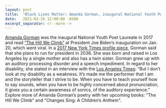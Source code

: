 ```yaml
---
layout: post
title:  "Black Lives Matter: Amanda Gorman, inaugural National Youth Poet Laureate"
date:   2021-02-26 12:00:00 -0500
excerpt_separator: <!--more-->
---
```

[Amanda Gorman][amanda-gorman] was the inaugural National Youth Poet Laureate in 2017 and read [“The Hill We Climb”][hill-we-climb] at President Joe Biden’s inauguration on Jan. 20, which went <!--more--> viral. In a [2017 New York Times profile piece][ny-times], Gorman said that she plans to run for president in 2036. She was born and raised in Los Angeles by a single mother and also has a twin sister. Gorman grew up with an auditory processing disorder and a speech impediment. In regard to her disability, she stated in an interview with the [Los Angeles Times][la-times]: “But I don’t look at my disability as a weakness. It’s made me the performer that I am and the storyteller that I strive to be. When you have to teach yourself how to say sounds, when you have to be highly concerned about pronunciation, it gives you a certain awareness of sonics, of the auditory experience.” Explore more of Amanda Gorman’s poetry with her upcoming books: "The Hill We Climb" and "Changes Sing: A Children’s Anthem".

[amanda-gorman]: http://r20.rs6.net/tn.jsp?f=0012IGFYEqzvNQS23ntX0stkEcTvmTYpg-fjldFTAaGwICrgZ8n14OkYR6Z0QT0Bmmt_5ln7YD3HQr04XZUup1qC6OOrLtFrTuA_z1lV2KX9KGhz0Mf5y9yezIqEDRRausOrnwGxp7WPMzxwL76CbYF1k1eeNEvl8pLripJ9kO3SXrjPPXlpMmQHMyF6UTmwLBxUomxWlwzHRgDZPT7mU5g-kXvI58DgvmjBoOzqZBU3wqfCVDh8OMDN1Q1UnZjBq3G1lVlM3qh6RKNTBWKNniKTEu_W_KgmInZIlLBzFDI-ZlPViflxl1BD7AAGdCWS_muHv2gQwBqe2QzKviw481zrLxwFZYpsQyufAIPu6CzW7w0rLrJfEO7BdFrbAzjtQ7M9aQX38NogoSxBUq41crNke_QJJo1vRjyQQGpSvX2k4-E2ZnD5zIXLOweZcqfEryXZqFB0YzA7tom_LciibwFhLS9PBBQHRditvnisveLO6AhaBv9lyzZvY2McPjKe5l71f8Q20JgZNFyGr8l1jdfP6MrgVAIFAkM04m8U2tX_OJtSgy5OePOJM19lASGOZwo7UaY-aR8al3C9bvyaGOXsUb5vig9ywdneFZ9S6tQa2syykcFcEu0_OgIld_QUSsCZacDPx_iMglslw_MeLyZVc5MnRWV29H1DADt2f2eL3q8QWSok2IReV5oqIjofKplL8ycFgHbRm8=&c=0zLOLnx_deUVT6ZN7PJgdSAZ7xXzezi1UnDlFfOvLmSwOq1GNL7zeg==&ch=tlYwHMdPBxGZ-KXevbtl8D27-2VaB4GrNQOZe7PqN8IJNEyxNYBh_Q==
[hill-we-climb]: http://r20.rs6.net/tn.jsp?f=0012IGFYEqzvNQS23ntX0stkEcTvmTYpg-fjldFTAaGwICrgZ8n14OkYR6Z0QT0BmmtB_a8eCtnk8DdsMrddQsIf59mtCY9FsWNF8YMboZTsjcAF8MCWguPk33CYExcsrDM526wsvtyBxjEMN16maJhe2lho1FHEvi_-po5EuK5SIEQnUFMAuvTcflGEVwlPG4TP3N8V7v_Q9IsCjZj9EmIAxJCNVFrEwi7STgfXmz_pY00w7cofSRgV7_KNsxRjRWLr5Ss6DfrbgfXS4UtF0WnAEjB-MOiINHyEdjlxkIZEGnt7ewZeNh1pQurZtrrvNJfFEYyBwP6VARTTf95Vq_eHJCwINq8HaQbQ7QI74oUTaXDtlP3sND9XMq3N6ftqbGhuIH4GDN9LjwSSal8vnwqIcXe9-UzdLcrydEiBJsl8jO-IkVeD_MfoGFizMQuYvwoFmhKucnNfpCixLQgKgz6nOq0VsLS9HVTjlApWc0EaU_afF_MXTndsIDfbiydAqrHF_VaK_1ApeN0r8gPIb5pUGKP4WPyn9C7aO4XI5LGl0LAOk7gR8aiW9F27ZNZyBfVZ5qwY3jJUQ7yQpq4glXaPfFYFmJ40UOYsREC3GwmSW0_FLK66JlGRkcgYk8KKDFnnrwNcVEZjYZQ2u-IUmWOGJ5d4Bi8vJ4aiuhsLvHzpAoIeJ-Z-m2msZqywh84r8pySKHnm1Bj3I6evn3iBQ1HaZuCZM-rZ1g0exG0Xo1OHbZF-pSNTSEN5F5NziKNH2MZozkx3Qhn_E_i0-UQr1zSjg==&c=0zLOLnx_deUVT6ZN7PJgdSAZ7xXzezi1UnDlFfOvLmSwOq1GNL7zeg==&ch=tlYwHMdPBxGZ-KXevbtl8D27-2VaB4GrNQOZe7PqN8IJNEyxNYBh_Q== 
[ny-times]: http://r20.rs6.net/tn.jsp?f=0012IGFYEqzvNQS23ntX0stkEcTvmTYpg-fjldFTAaGwICrgZ8n14OkYR6Z0QT0BmmtEVv0tlX2ZRoiJ_MUUekfqzHycb6xkFkRESetvbE5-o6RCs7mLumKdmSZHJraGK_OCS37R8LMSgrOQKp_zNjiRDG_gMTdY_RYxW_xl6jrM4Fod-jitg1kml3UAbBKp4xiINRaD4WudkwBaQEfwogOCQygpmjfEzVtf3VQaABZYgc=&c=0zLOLnx_deUVT6ZN7PJgdSAZ7xXzezi1UnDlFfOvLmSwOq1GNL7zeg==&ch=tlYwHMdPBxGZ-KXevbtl8D27-2VaB4GrNQOZe7PqN8IJNEyxNYBh_Q==
[la-times]: http://r20.rs6.net/tn.jsp?f=0012IGFYEqzvNQS23ntX0stkEcTvmTYpg-fjldFTAaGwICrgZ8n14OkYR6Z0QT0BmmtmnWKg6tgIT2mxVPOvCei7eHEG_TMbq7YDSgen2l-AEF952quYRLJqCDjHPpFXIm6dRO2u5W2PX8x9l9dIzFMvDtqLMEtcIfqkLKzgu7hNK33zyZPoGM2KAjDPTZACrVxqNmI3L0tF60zgNTFzUd2gf0uaYTRJLngn01R_HT2_lfLIBJ8wO0IsEZ5eYdWnlx3fIwZEriMnT-tN-4N0VXlfbyi5h0jp6ah-cgUabDdotSRTFOaKSWZqNciQp5vPqqsggpBOiLCNG7rRWd6bt3i_mtVQI4sJ22rZYlLudEscOHZkkAfQ9NHfBVRQONSJgy6ZXK6UKSOL-K9VsKU2eNpr85Ay0GlgWP_6QQXtOh17oqnCt1Ncg7fc8MYKyJi5HOxcnaGYAhMNsIpkLqSM3JqYhjaI5Pl8EaBZhkC1t7zSgGrSrQ-ZEv304RVwcmFB6GgHMgpYlT-2N6EqRC2so9fmynGRLXGIDQzC2Eq1CARH2Rjwdlpf6qbpmW5MQtwmH6APUnH-YOb88Q3-luoFQekjntmMfWEMJI_uNCuu3p3AFXoB1beE5riFJy_K7xEzYu-J8WiURyVwt1EABHdeAgQjVusJOOQcgt0G3BlMPJ8s4xeiXg_s70E4zzjrud9cjQ264N64c8B6CpoVaB_p3WudPwiojMHE-3PSZr9HGckhzolwrY2zsKYjFi_LdMonw5gvDSf5qbuCevbz0Gf7GEDwvRsTFrd76xuQ8pzEpnPdlNFLeWMDiNSsA==&c=0zLOLnx_deUVT6ZN7PJgdSAZ7xXzezi1UnDlFfOvLmSwOq1GNL7zeg==&ch=tlYwHMdPBxGZ-KXevbtl8D27-2VaB4GrNQOZe7PqN8IJNEyxNYBh_Q==
